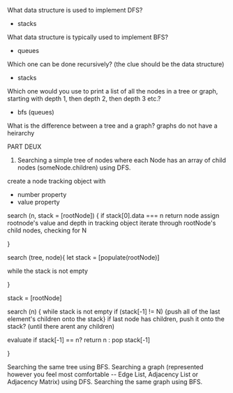 What data structure is used to implement DFS?

* stacks

What data structure is typically used to implement BFS?

* queues

Which one can be done recursively? (the clue should be the data structure)

* stacks

Which one would you use to print a list of all the nodes in a tree or graph, starting with depth 1, then depth 2, then depth 3 etc.?

* bfs (queues)

What is the difference between a tree and a graph?
graphs do not have a heirarchy

PART DEUX

1. Searching a simple tree of nodes where each Node has an array of child nodes (someNode.children) using DFS.

create a node tracking object with

* number property
* value property

search (n, stack = [rootNode]) {
if stack[0].data === n
return node
assign rootnode's value and depth in tracking object
iterate through rootNode's child nodes, checking for N

}

search (tree, node){
let stack = [populate(rootNode)]

while the stack is not empty

}

stack = [rootNode]

search (n) {
while stack is not empty
if (stack[-1] != N)
{push all of the last element's children onto the stack}
if last node has children, push it onto the stack? (until there arent any children)

evaluate if stack[-1] == n? return n : pop stack[-1]

}

Searching the same tree using BFS.
Searching a graph (represented however you feel most comfortable -- Edge List, Adjacency List or Adjacency Matrix) using DFS.
Searching the same graph using BFS.
